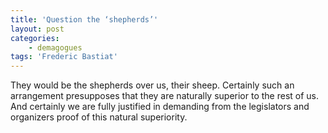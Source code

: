 ```yaml
---
title: 'Question the ‘shepherds’'
layout: post
categories:
    - demagogues
tags: 'Frederic Bastiat'
---
```


They would be the shepherds over us, their sheep. Certainly such an arrangement presupposes that they are naturally superior to the rest of us. And certainly we are fully justified in demanding from the legislators and organizers proof of this natural superiority.